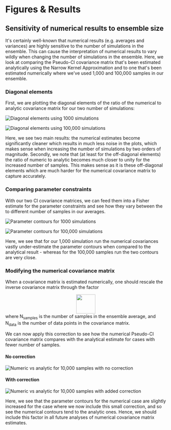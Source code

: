 # Figures & Results

## Sensitivity of numerical results to ensemble size

It's certainly well-known that numerical results (e.g. averages and variances) are highly sensitive to the number of
simulations in the ensemble. This can cause the interpretation of numerical results to vary wildly when changing
the number of simulations in the ensemble. Here, we look at comparing the Pseudo-Cl covariance matrix that's been
estimated analytically using the Narrow Kernel Approximation and to one that's been estimated numerically where we've
used 1,000 and 100,000 samples in our ensemble.

### Diagonal elements

First, we are plotting the diagonal elements of the ratio of the numerical to analytic covariance matrix for our two
number of simulations:

![Diagonal elements using 1000 simulations](figures/ResultsNew/NumericalSensitivity/DiagRatio_1000.png)

![Diagonal elements using 100,000 simulations](figures/ResultsNew/NumericalSensitivity/DiagRatio_100000.png)

Here, we see two main results: the numerical estimates become significantly cleaner which results in much less noise
in the plots, which makes sense when increasing the number of simulations by two orders of magnitude. Secondly, we note
that (at least for the off-diagonal elements) the ratio of numeric to analytic becomes much closer to unity for the
increased number of samples. This makes sense as it is these off-diagonal elements which are much harder for the
numerical covariance matrix to capture accurately.

### Comparing parameter constraints

With our two Cl covariance matrices, we can feed them into a Fisher estimate for the parameter constraints and see how
they vary between the to different number of samples in our averages.

![Parameter contours for 1000 simulations](figures/ResultsNew/NumericalSensitivity/ParamFisher_N256_OmS8H0_n1000.png)

![Parameter contours for 100,000 simulations](figures/ResultsNew/NumericalSensitivity/ParamFisher_N256_OmS8H0_n100000.png)

Here, we see that for our 1,000 simulation run the numerical covariances vastly under-estimate the parameter contours
when compared to the analytical result - whereas for the 100,000 samples run the two contours are very close.

### Modifying the numerical covariance matrix

When a covariance matrix is estimated numerically, one should rescale the inverse covariance matrix through the 
factor
<center>
<img src="https://render.githubusercontent.com/render/math?math=\textrm{cov}^{-1} \rightarrow \frac{N_\textrm{samples} - 2 - N_\textrm{data}}{N_\textrm{samples} - 1} \textrm{cov}^{-1}" height=60> 
</center>
where N<sub>samples</sub> is the number of samples in the ensemble average, and N<sub>data</sub> is the number of data
points in the covariance matrix.

We can now apply this correction to see how the numerical Pseudo-Cl covariance matrix compares with the analytical
estimate for cases with fewer number of samples.

#### No correction

![Numeric vs analytic for 10,000 samples with no correction](figures/ResultsNew/NumericalSensitivity/ParamFisher_N256_OmS8H0_n10000_nocorrection.png)

#### With correction

![Numeric vs analytic for 10,000 samples with added correction](figures/ResultsNew/NumericalSensitivity/ParamFisher_N256_OmS8H0_n10000_correction.png)

Here, we see that the parameter contours for the numerical case are slightly increased for the case where we now
include this small correction, and so see the numerical contours tend to the analytic ones. Hence, we should include
this factor in all future analyses of numerical covariance matrix estimates.
